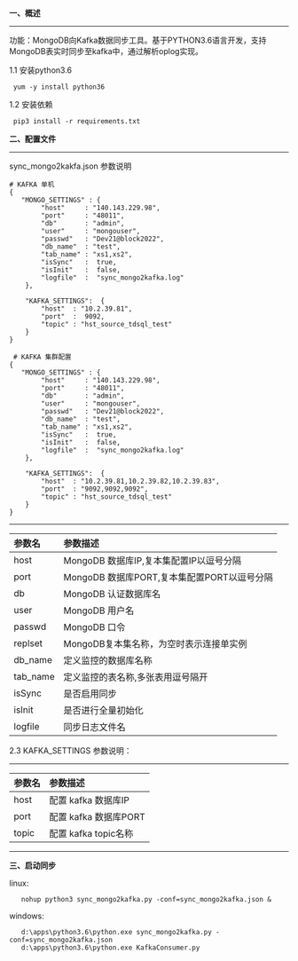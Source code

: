 

**一、概述**

------------


   功能：MongoDB向Kafka数据同步工具。基于PYTHON3.6语言开发，支持MongoDB表实时同步至kafka中，通过解析oplog实现。

   1.1 安装python3.6

     yum -y install python36

   1.2 安装依赖

     pip3 install -r requirements.txt
   

**二、配置文件**

------------
 
 sync_mongo2kakfa.json 参数说明
    
    # KAFKA 单机
    {
       "MONGO_SETTINGS" : {
            "host"     : "140.143.229.98",
            "port"     : "48011",
            "db"       : "admin",
            "user"     : "mongouser",
            "passwd"   : "Dev21@block2022",
            "db_name"  : "test",
            "tab_name" : "xs1,xs2",
            "isSync"   :  true,
            "isInit"   :  false,
            "logfile"  :  "sync_mongo2kafka.log"
        },
    
        "KAFKA_SETTINGS":  {
            "host"  : "10.2.39.81",
            "port"  :  9092,
            "topic" : "hst_source_tdsql_test"
        }
    }
    
     # KAFKA 集群配置
    {
       "MONGO_SETTINGS" : {
            "host"     : "140.143.229.98",
            "port"     : "48011",
            "db"       : "admin",
            "user"     : "mongouser",
            "passwd"   : "Dev21@block2022",
            "db_name"  : "test",
            "tab_name" : "xs1,xs2",
            "isSync"   :  true,
            "isInit"   :  false,
            "logfile"  :  "sync_mongo2kafka.log"
        },
    
        "KAFKA_SETTINGS":  {
            "host"  : "10.2.39.81,10.2.39.82,10.2.39.83",
            "port"  : "9092,9092,9092",
            "topic" : "hst_source_tdsql_test"
        }
    }
        
------------

|  参数名	 |参数描述   |
| :------------ | :------------ |
| host     |  MongoDB 数据库IP,复本集配置IP以逗号分隔 |
| port     | MongoDB 数据库PORT,复本集配置PORT以逗号分隔  |
| db       | MongoDB 认证数据库名  |
| user     |MongoDB 用户名  |
| passwd   |MongoDB 口令   |
| replset  |MongoDB复本集名称，为空时表示连接单实例   |
| db_name  | 定义监控的数据库名称  |
| tab_name | 定义监控的表名称,多张表用逗号隔开  |
| isSync | 是否启用同步  |
| isInit | 是否进行全量初始化  |
| logfile | 同步日志文件名  |


 2.3 KAFKA_SETTINGS 参数说明：

------------

|  参数名	 |参数描述   |
| :------------ | :------------ |
| host  | 配置 kafka 数据库IP    |
| port  | 配置 kafka 数据库PORT  |
| topic | 配置 kafka topic名称   |


------------

**三、启动同步**

   linux:
   
       nohup python3 sync_mongo2kafka.py -conf=sync_mongo2kafka.json &
   
   windows:
   
       d:\apps\python3.6\python.exe sync_mongo2kafka.py -conf=sync_mongo2kafka.json
       d:\apps\python3.6\python.exe KafkaConsumer.py